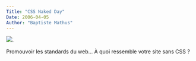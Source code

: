 ```yaml
---
Title: "CSS Naked Day"
Date: 2006-04-05
Author: "Baptiste Mathus"
---
```




[![](/dotclear/images/Geekeries/css-naked-day.png)](http://naked.dustindiaz.com/).

Promouvoir les standards du web... À quoi ressemble votre site sans
CSS ?

